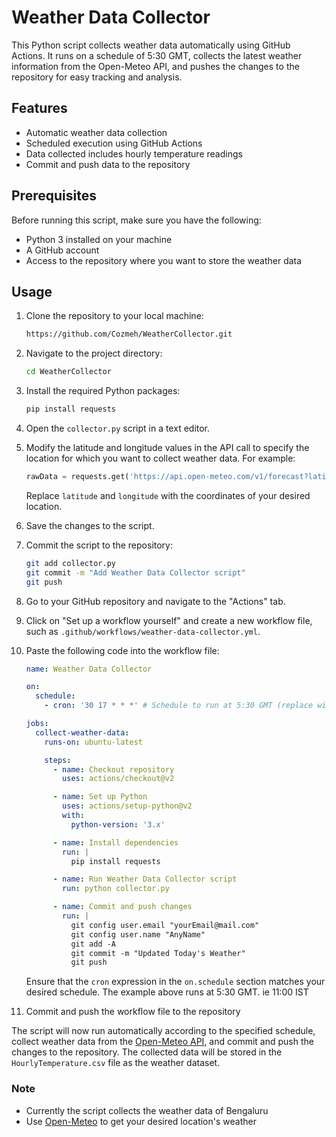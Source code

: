 # Weather Data Collector

This Python script collects weather data automatically using GitHub Actions. It runs on a schedule of 5:30 GMT, collects the latest weather information from the Open-Meteo API, and pushes the changes to the repository for easy tracking and analysis.

## Features

- Automatic weather data collection
- Scheduled execution using GitHub Actions
- Data collected includes hourly temperature readings
- Commit and push data to the repository

## Prerequisites

Before running this script, make sure you have the following:

- Python 3 installed on your machine
- A GitHub account
- Access to the repository where you want to store the weather data

## Usage

1. Clone the repository to your local machine:

   ```bash
   https://github.com/Cozmeh/WeatherCollector.git
   ```

2. Navigate to the project directory:

   ```bash
   cd WeatherCollector
   ```

3. Install the required Python packages:

   ```bash
   pip install requests
   ```

4. Open the `collector.py` script in a text editor.

5. Modify the latitude and longitude values in the API call to specify the location for which you want to collect weather data. For example:

   ```python
   rawData = requests.get('https://api.open-meteo.com/v1/forecast?latitude=12.9719&longitude=77.5937&hourly=temperature_2m&forecast_days=1')
   ```

   Replace `latitude` and `longitude` with the coordinates of your desired location.

6. Save the changes to the script.

7. Commit the script to the repository:

   ```bash
   git add collector.py
   git commit -m "Add Weather Data Collector script"
   git push
   ```

8. Go to your GitHub repository and navigate to the "Actions" tab.

9. Click on "Set up a workflow yourself" and create a new workflow file, such as `.github/workflows/weather-data-collector.yml`.

10. Paste the following code into the workflow file:

    ```yaml
    name: Weather Data Collector

    on:
      schedule:
        - cron: '30 17 * * *' # Schedule to run at 5:30 GMT (replace with your desired time)

    jobs:
      collect-weather-data:
        runs-on: ubuntu-latest

        steps:
          - name: Checkout repository
            uses: actions/checkout@v2

          - name: Set up Python
            uses: actions/setup-python@v2
            with:
              python-version: '3.x'

          - name: Install dependencies
            run: |
              pip install requests

          - name: Run Weather Data Collector script
            run: python collector.py

          - name: Commit and push changes
            run: |
              git config user.email "yourEmail@mail.com"
              git config user.name "AnyName"
              git add -A
              git commit -m "Updated Today's Weather"
              git push
    ```

    Ensure that the `cron` expression in the `on.schedule` section matches your desired schedule. The example above runs at 5:30 GMT. ie 11:00 IST

11. Commit and push the workflow file to the repository

The script will now run automatically according to the specified schedule, collect weather data from the [Open-Meteo API](https://open-meteo.com/en/docs), and commit and push the changes to the repository. The collected data will be stored in the `HourlyTemperature.csv` file as the weather dataset.
### Note
* Currently the script collects the weather data of Bengaluru
* Use [Open-Meteo](https://open-meteo.com/en/docs) to get your desired location's weather
